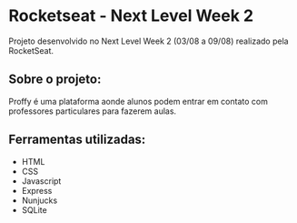 # Rocketseat - Next Level Week 2
Projeto desenvolvido no Next Level Week 2 (03/08 a 09/08) realizado pela RocketSeat.

## Sobre o projeto:
Proffy é uma plataforma aonde alunos podem entrar em contato com professores particulares para fazerem aulas.

## Ferramentas utilizadas:
* HTML
* CSS
* Javascript
* Express
* Nunjucks
* SQLite
